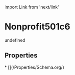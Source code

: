 import Link from 'next/link'
# Nonprofit501c6

undefined

## Properties

<Grid>
* [](/Properties/Schema.org/)

</Grid>

